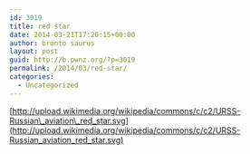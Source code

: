 ```yaml
---
id: 3019
title: red star
date: 2014-03-21T17:20:15+00:00
author: bronto saurus
layout: post
guid: http://b.pwnz.org/?p=3019
permalink: /2014/03/red-star/
categories:
  - Uncategorized
---
```

[http://upload.wikimedia.org/wikipedia/commons/c/c2/URSS-Russian\_aviation\_red_star.svg](http://upload.wikimedia.org/wikipedia/commons/c/c2/URSS-Russian_aviation_red_star.svg)